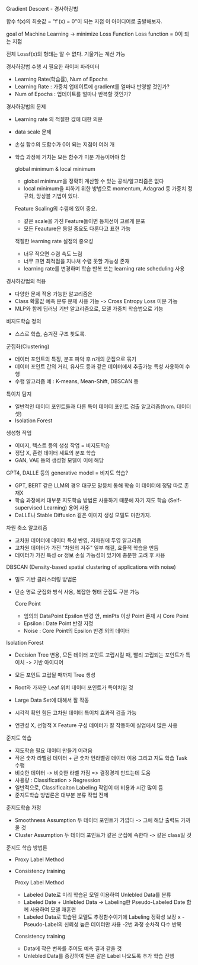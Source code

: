 Gradient Descent - 경사하강법 

함수 f(x)의 최솟값 = "f'(x) = 0"이 되는 지점
이 아이디어로 출발해보자.

goal of Machine Learning -> minimize Loss Function
Loss function = 0이 되는 지점

전체 Lossf(x)의 형태는 알 수 없다. 기울기는 계산 가능

경사하강법 수행 시 필요한 하이퍼 파라미터
- Learning Rate(학습률), Num of Epochs
- Learning Rate : 가중치 업데이트에 gradient를 얼마나 반영할 것인가?
- Num of Epochs : 업데이트를 얼마나 반복할 것인가?

경사하강법의 문제
- Learning rate 의 적절한 값에 대한 의문
- data scale 문제
- 손실 함수의 도함수가 0이 되는 지점이 여러 개
- 학습 과정에 거치는 모든 함수가 미분 가능이어야 함

  global minimum & local minimum
  - global minimum을 정확히 계산할 수 있는 공식/알고리즘은 없다
  - local minimum을 피하기 위한 방법으로 momentum, Adagrad 등
    가중치 정규화, 앙상블 기법이 있다.

  Feature Scaling의 수렴에 있어 중요.
  - 같은 scale을 가진 Feature들이면 등치선이 고르게 분포
  - 모든 Feauture은 동일 중요도 다룬다고 표현 가능

  적절한 learning rate 설정의 중요성
  - 너무 작으면 수렴 속도 느림
  - 너무 크면 최적점을 지나쳐 수렴 못할 가능성 존재
  - learning rate를 변경하며 학습 반복 
    또는 learning rate scheduling 사용

경사하강법의 적용
- 다양한 문제 적용 가능한 알고리즘은
- Class 확률값 예측 분류 문제 사용 가능
  -> Cross Entropy Loss 미분 가능
- MLP와 함께 딥러닝 기반 알고리즘으로, 
  모델 가중치 학습법으로 기능

비지도학습 정의
- 스스로 학습, 숨겨진 구조 찾도록.

군집화(Clustering)
- 데이터 포인트의 특징, 분포 파악 후 n개의 군집으로 묶기
- 데이터 포인트 간의 거리, 유사도 등과 같은 
  데이터에서 추출가능 특성 사용하여 수행
- 수행 알고리즘 예 : K-means, Mean-Shift, DBSCAN 등

특이치 탐지
- 일반적인 데이터 포인트들과 다른 
  특이 데이터 포인트 검출 알고리즘(from. 데이터셋)
- Isolation Forest

생성형 작업
- 이미지, 텍스트 등의 생성 작업 = 비지도학습
- 정답 X, 훈련 데이터 세트의 분포 학습
- GAN, VAE 등의 생성형 모델이 이에 해당

GPT4, DALLE 등의 generative model = 비지도 학습?
- GPT, BERT 같은 LLM의 경우 대규모 말뭉치 통해 학습
  이 데이터에 정답 따로 존재X
- 학습 과정에서 대부분 지도학습 방법론 사용하기 때문에
  자기 지도 학습 (Self-supervised Learning) 용어 사용
- DaLLE나 Stable Diffusion 같은 이미지 생성 모델도 마찬가지.

차원 축소 알고리즘
- 고차원 데이터에 데이터 특성 반영, 저차원에 투영 알고리즘
- 고차원 데이터가 가진 "차원의 저주" 일부 해결, 효율적 학습을 만듬
- 데이터가 가진 특성 or 정보 손실 가능성이 있기에 충분한 고려 후 사용

DBSCAN
(Density-based spatial clustering of applications with noise)
- 밀도 기반 클러스터링 방법론
- 단순 명료 군집화 방식 사용, 복잡한 형태 군집도 구분 가능
  
  Core Point
  - 임의의 DataPoint Epsilon 반경 안, minPts 이상 Point 존재 시
    Core Point
  - Epsilon : Date Point 반경 지정
  - Noise : Core Point의 Epsilon 반경 외의 데이터

Isolation Forest
- Decision Tree 변용, 
  모든 데이터 포인트 고립시킬 때, 빨리 고립되는 포인트가 특이치
  -> 기반 아이디어
- 모든 포인트 고립될 때까지 Tree 생성
- Root와 가까운 Leaf 위치 데이터 포인트가 특이치일 것

- Large Data Set에 대해서 잘 작동
- 시각적 확인 힘든 고차원 데이터 특이치 효과적 검출 가능
- 연관성 X, 선형적 X Feature 구성 데이터가 잘 작동하여
  실업에서 많은 사용

준지도 학습
- 지도학습 필요 데이터 만들기 어려움
- 작은 숫자 라벨링 데이터 + 큰 숫자 언라벨링 데이터 이용
  그리고 지도 학습 Task 수행
- 비슷한 데이터 -> 비슷한 라벨 가짐
  => 결정경계 만드는데 도움
- 사용량 : Classification > Regression 
- 일반적으로, Classificaiton Labeling 작업이 더 비용과 시간 많이 듬
- 준지도학습 방법론은 대부분 분류 작업 전제

준지도학습 가정
- Smoothness Assumption 
  두 데이터 포인트가 가깝다 -> 그에 해당 출력도 가까울 것
- Cluster Assumption
  두 데이터 포인트가 같은 군집에 속한다 -> 같은 class일 것

준지도 학습 방법론
- Proxy Label Method
- Consistency training
  
  Proxy Label Method
  - Labeled Date로 미리 학습된 모델 이용하여 
    Unlebled Data를 분류
  - Labeled Date + Unlebled Data 
    -> Labeling한 Pseudo-Labeled Date 함께 사용하여
       모델 재훈련
  - Labeled Data로 학습된 모델도 추정함수이기에
    Labeling 정확성 보장 x
    -Pseudo-Label의 신뢰성 높은 데이터만 사용
    -2번 과정 순차적 다수 반복

   Consistency training
   - Data에 작은 변화를 주어도 예측 결과 같을 것
   - Unlebled Data를 증강하여 
     원본 같은 Label 나오도록 추가 학습 진행

    